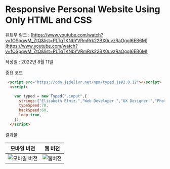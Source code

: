 # Responsive Personal Website Using Only HTML and CSS

유트부 링크 : [https://www.youtube.com/watch?v=fOSpqwM_ZtQ&list=PLTqTKNbYVRmRrk22BX0uvzRaOggI6EB6M](https://www.youtube.com/watch?v=fOSpqwM_ZtQ&list=PLTqTKNbYVRmRrk22BX0uvzRaOggI6EB6M)

작성일 : 2022년 8월 11일

중요 코드

```html
 <script src="https://cdn.jsdelivr.net/npm/typed.js@2.0.12"></script>
  <script>

    var typed = new Typed(".input",{
      strings:["Elizabeth Elmiz.","Web Developer.","UX Designer.","Photographer."],
      typeSpeed:70,
      backSpeed:60,
      loop:true,
    });
  </script>

```

결과물

| 모바일 버전 | 웹 버전 |
|---|---|
|![모바일 버전](doc/mobileVersion.gif)|![웹버전](doc/webVersion.gif)|
